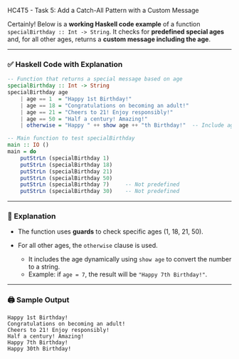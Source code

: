  HC4T5 - Task 5: Add a Catch-All Pattern with a Custom Message

 Certainly! Below is a **working Haskell code example** of a function `specialBirthday :: Int -> String`. It checks for **predefined special ages** and, for all other ages, returns a **custom message including the age**.

---

### ✅ Haskell Code with Explanation

```haskell
-- Function that returns a special message based on age
specialBirthday :: Int -> String
specialBirthday age
    | age == 1  = "Happy 1st Birthday!"
    | age == 18 = "Congratulations on becoming an adult!"
    | age == 21 = "Cheers to 21! Enjoy responsibly!"
    | age == 50 = "Half a century! Amazing!"
    | otherwise = "Happy " ++ show age ++ "th Birthday!"  -- Include age in the message

-- Main function to test specialBirthday
main :: IO ()
main = do
    putStrLn (specialBirthday 1)
    putStrLn (specialBirthday 18)
    putStrLn (specialBirthday 21)
    putStrLn (specialBirthday 50)
    putStrLn (specialBirthday 7)     -- Not predefined
    putStrLn (specialBirthday 30)    -- Not predefined
```

---

### 🧠 Explanation

* The function uses **guards** to check specific ages (1, 18, 21, 50).
* For all other ages, the `otherwise` clause is used.

  * It includes the age dynamically using `show age` to convert the number to a string.
  * Example: if `age = 7`, the result will be `"Happy 7th Birthday!"`.

---



### 🖨️ Sample Output

```
Happy 1st Birthday!
Congratulations on becoming an adult!
Cheers to 21! Enjoy responsibly!
Half a century! Amazing!
Happy 7th Birthday!
Happy 30th Birthday!
```

